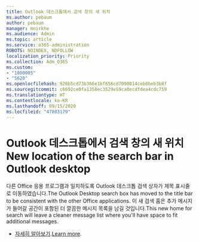 ```yaml
---
title: Outlook 데스크톱에서 검색 창의 새 위치
ms.author: pebaum
author: pebaum
manager: mnirkhe
ms.audience: Admin
ms.topic: article
ms.service: o365-administration
ROBOTS: NOINDEX, NOFOLLOW
localization_priority: Priority
ms.collection: Adm_O365
ms.custom:
- "1800005"
- "5620"
ms.openlocfilehash: 920b5cd73b366e1bf656cd7090814ceb6beb3b8f
ms.sourcegitcommit: c6692ce0fa1358ec3529e59ca0ecdfdea4cdc759
ms.translationtype: HT
ms.contentlocale: ko-KR
ms.lasthandoff: 09/15/2020
ms.locfileid: "47803179"
---
```

# <a name="new-location-of-the-search-bar-in-outlook-desktop"></a><span data-ttu-id="60445-102">Outlook 데스크톱에서 검색 창의 새 위치</span><span class="sxs-lookup"><span data-stu-id="60445-102">New location of the search bar in Outlook desktop</span></span>

<span data-ttu-id="60445-103">다른 Office 응용 프로그램과 일치하도록 Outlook 데스크톱 검색 상자가 제목 표시줄로 이동하였습니다.</span><span class="sxs-lookup"><span data-stu-id="60445-103">The Outlook Desktop search box has moved to the title bar to be consistent with the other Office applications.</span></span> <span data-ttu-id="60445-104">이 새 검색 홈은 추가 메시지가 들어갈 공간이 포함된 더 깔끔한 메시지 목록을 남길 것입니다.</span><span class="sxs-lookup"><span data-stu-id="60445-104">This new home for search will leave a cleaner message list where you'll have space to fit additional messages.</span></span>
- <span data-ttu-id="60445-105">[자세히 알아보기](https://support.microsoft.com/ko-KR/office/96fee452-80cd-492d-a35c-5c37584b416b).</span><span class="sxs-lookup"><span data-stu-id="60445-105">[Learn more](https://support.microsoft.com/ko-KR/office/96fee452-80cd-492d-a35c-5c37584b416b).</span></span>
